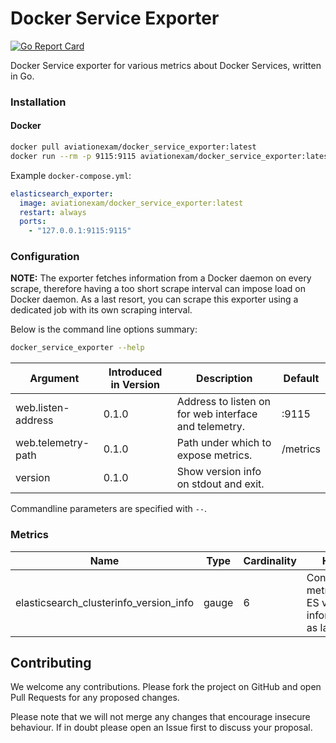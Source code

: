 # Docker Service Exporter

[![Go Report Card](https://goreportcard.com/badge/github.com/aviationexam/docker_service_exporter)](https://goreportcard.com/report/github.com/aviationexam/docker_service_exporter)

Docker Service exporter for various metrics about Docker Services, written in Go.

### Installation

#### Docker

```bash
docker pull aviationexam/docker_service_exporter:latest
docker run --rm -p 9115:9115 aviationexam/docker_service_exporter:latest
```

Example `docker-compose.yml`:

```yaml
elasticsearch_exporter:
  image: aviationexam/docker_service_exporter:latest
  restart: always
  ports:
    - "127.0.0.1:9115:9115"
```

### Configuration

**NOTE:** The exporter fetches information from a Docker daemon on every scrape, therefore having a too short scrape
interval can impose load on Docker daemon. As a last resort, you can scrape this exporter using a dedicated job with its
own scraping interval.

Below is the command line options summary:

```bash
docker_service_exporter --help
```

| Argument           | Introduced in Version | Description                                           | Default  |
|--------------------|-----------------------|-------------------------------------------------------|----------|
| web.listen-address | 0.1.0                 | Address to listen on for web interface and telemetry. | :9115    |
| web.telemetry-path | 0.1.0                 | Path under which to expose metrics.                   | /metrics |
| version            | 0.1.0                 | Show version info on stdout and exit.                 |          |

Commandline parameters are specified with `--`.

### Metrics

| Name                                   | Type  | Cardinality | Help                                                  |
|----------------------------------------|-------|-------------|-------------------------------------------------------|
| elasticsearch_clusterinfo_version_info | gauge | 6           | Constant metric with ES version information as labels |

## Contributing

We welcome any contributions. Please fork the project on GitHub and open
Pull Requests for any proposed changes.

Please note that we will not merge any changes that encourage insecure
behaviour. If in doubt please open an Issue first to discuss your proposal.
